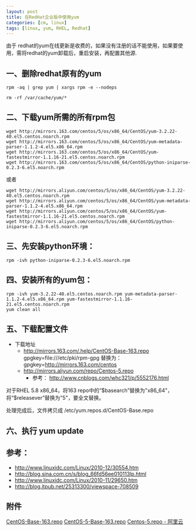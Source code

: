 ```yaml
---
layout: post
title: 在RedHat企业版中使用yum
categories: [cm, linux]
tags: [linux, yum, RHEL, Redhat]
---
```



由于 redhat的yum在线更新是收费的，如果没有注册的话不能使用，如果要使用，需将redhat的yum卸载后，重启安装，再配置其他源.


## 一、删除redhat原有的yum

```
rpm -aq | grep yum | xargs rpm -e --nodeps

rm -rf /var/cache/yum/*

```

## 二、下载yum所需的所有rpm包

```
wget http://mirrors.163.com/centos/5/os/x86_64/CentOS/yum-3.2.22-40.el5.centos.noarch.rpm
wget http://mirrors.163.com/centos/5/os/x86_64/CentOS/yum-metadata-parser-1.1.2-4.el5.x86_64.rpm
wget http://mirrors.163.com/centos/5/os/x86_64/CentOS/yum-fastestmirror-1.1.16-21.el5.centos.noarch.rpm
wget http://mirrors.163.com/centos/5/os/x86_64/CentOS/python-iniparse-0.2.3-6.el5.noarch.rpm
```

或者

```
wget http://mirrors.aliyun.com/centos/5/os/x86_64/CentOS/yum-3.2.22-40.el5.centos.noarch.rpm
wget http://mirrors.aliyun.com/centos/5/os/x86_64/CentOS/yum-metadata-parser-1.1.2-4.el5.x86_64.rpm
wget http://mirrors.aliyun.com/centos/5/os/x86_64/CentOS/yum-fastestmirror-1.1.16-21.el5.centos.noarch.rpm
wget http://mirrors.aliyun.com/centos/5/os/x86_64/CentOS/python-iniparse-0.2.3-6.el5.noarch.rpm
```

## 三、先安装python环境：

```
rpm -ivh python-iniparse-0.2.3-6.el5.noarch.rpm
```

## 四、安装所有的yum包：

```
rpm -ivh yum-3.2.22-40.el5.centos.noarch.rpm yum-metadata-parser-1.1.2-4.el5.x86_64.rpm yum-fastestmirror-1.1.16-21.el5.centos.noarch.rpm
yum clean all
```

## 五、下载配置文件

* 下载地址
  * http://mirrors.163.com/.help/CentOS-Base-163.repo
    gpgkey=file:///etc/pki/rpm-gpg
    替换为：
    gpgkey=http://mirrors.163.com/centos
  * http://mirrors.aliyun.com/repo/Centos-5.repo
    * 参考： http://www.cnblogs.com/whc321/p/5552176.html

对于RHEL 5.8 x86_64，将163 repo中的“$basearch”替换为"x86_64"，将“$releasever”替换为"5"，要全文替换。

处理完成后，文件拷贝成 /etc/yum.repos.d/CentOS-Base.repo

## 六、执行 yum update



## 参考：

* <http://www.linuxidc.com/Linux/2010-12/30554.htm>
* <http://blog.sina.com.cn/s/blog_66fd56ee010113lp.html>
* <http://www.linuxidc.com/Linux/2010-11/29650.htm>
* <http://blog.itpub.net/25313300/viewspace-708509>

## 附件

[CentOS-Base-163.repo](/wifiles/RHEL/CentOS-5-use-yum/CentOS-Base-163.repo)
[CentOS-5-Base-163.repo](/wifiles/RHEL/CentOS-5-use-yum/CentOS-5-Base-163.repo)
[Centos-5.repo - 阿里云](/wifiles/RHEL/CentOS-5-use-yum/Centos-5.repo)








